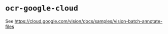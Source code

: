 # `ocr-google-cloud`


See https://cloud.google.com/vision/docs/samples/vision-batch-annotate-files
